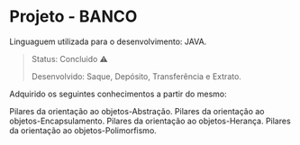 <h1>Projeto - BANCO </h1>

Linguaguem utilizada para o desenvolvimento: JAVA.
> Status: Concluido ⚠️
> 
> Desenvolvido: Saque, Depósito, Transferência e Extrato.

Adquirido os seguintes conhecimentos a partir do mesmo:

Pilares da orientação ao objetos-Abstração.
Pilares da orientação ao objetos-Encapsulamento.
Pilares da orientação ao objetos-Herança.
Pilares da orientação ao objetos-Polimorfismo.

